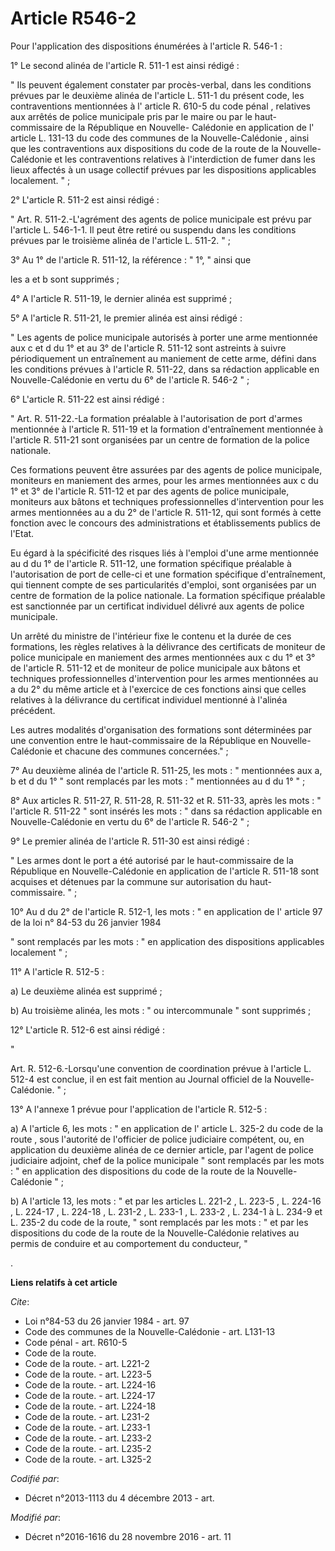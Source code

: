 # Article R546-2

Pour l'application des dispositions énumérées à l'article R. 546-1 : 

1° Le second alinéa de l'article R. 511-1 est ainsi rédigé : 

" Ils peuvent également constater par procès-verbal, dans les conditions prévues par le deuxième alinéa de l'article L. 511-1
du présent code, les contraventions mentionnées à l'
article R. 610-5 du code pénal
, relatives aux arrêtés de police municipale pris par le maire ou par le haut-commissaire de la République en Nouvelle-
Calédonie en application de l'
article L. 131-13 du code des communes de la Nouvelle-Calédonie
, ainsi que les contraventions aux dispositions du 
code de la route
de la Nouvelle-Calédonie et les contraventions relatives à l'interdiction de fumer dans les lieux affectés à un usage
collectif prévues par les dispositions applicables localement. " ; 

2° L'article R. 511-2 est ainsi rédigé : 

" Art. R. 511-2.-L'agrément des agents de police municipale est prévu par l'article L. 546-1-1. Il peut être retiré ou
suspendu dans les conditions prévues par le troisième alinéa de l'article L. 511-2. " ; 

3° 
Au 1° de l'article R. 511-12, la référence : " 1°, " ainsi que 

les a et b sont supprimés ; 

4° A l'article R. 511-19, le dernier alinéa est supprimé ; 

5° A l'article R. 511-21, le premier alinéa est ainsi rédigé : 

" Les agents de police municipale autorisés à porter une arme mentionnée aux c et d du 1° et au 3° de l'article R. 511-12
sont astreints à suivre périodiquement un entraînement au maniement de cette arme, défini dans les conditions prévues à
l'article R. 511-22, dans sa rédaction applicable en Nouvelle-Calédonie en vertu du 6° de l'article R. 546-2 " ; 

6° L'article R. 511-22 est ainsi rédigé : 

" Art. R. 511-22.-La formation préalable à l'autorisation de port d'armes mentionnée à l'article R. 511-19 et la formation
d'entraînement mentionnée à l'article R. 511-21 sont organisées par un centre de formation de la police nationale. 

Ces formations peuvent être assurées par des agents de police municipale, moniteurs en maniement des armes, pour les armes
mentionnées aux c du 1° et 3° de l'article R. 511-12 et par des agents de police municipale, moniteurs aux bâtons et
techniques professionnelles d'intervention pour les armes mentionnées au a du 2° de l'article R. 511-12, qui sont formés à
cette fonction avec le concours des administrations et établissements publics de l'Etat. 

Eu égard à la spécificité des risques liés à l'emploi d'une arme mentionnée au d du 1° de l'article R. 511-12, une formation
spécifique préalable à l'autorisation de port de celle-ci et une formation spécifique d'entraînement, qui tiennent compte de
ses particularités d'emploi, sont organisées par un centre de formation de la police nationale. La formation spécifique
préalable est sanctionnée par un certificat individuel délivré aux agents de police municipale. 

Un arrêté du ministre de l'intérieur fixe le contenu et la durée de ces formations, les règles relatives à la délivrance des
certificats de moniteur de police municipale en maniement des armes mentionnées aux c du 1° et 3° de l'article R. 511-12 et
de moniteur de police municipale aux bâtons et techniques professionnelles d'intervention pour les armes mentionnées au a du
2° du même article et à l'exercice de ces fonctions ainsi que celles relatives à la délivrance du certificat individuel
mentionné à l'alinéa précédent. 

Les autres modalités d'organisation des formations sont déterminées par une convention entre le haut-commissaire de la
République en Nouvelle-Calédonie et chacune des communes concernées." ; 

7° Au deuxième alinéa de l'article R. 511-25, les mots : " mentionnées aux a, b et d du 1° " sont remplacés par les mots : "
mentionnées au d du 1° " ; 

8° Aux articles R. 511-27, R. 511-28, R. 511-32 et R. 511-33, après les mots : " l'article R. 511-22 " sont insérés les
mots : " dans sa rédaction applicable en Nouvelle-Calédonie en vertu du 6° de l'article R. 546-2 " ; 

9° Le premier alinéa de l'article R. 511-30 est ainsi rédigé : 

" Les armes dont le port a été autorisé par le haut-commissaire de la République en Nouvelle-Calédonie en application de
l'article R. 511-18 sont acquises et détenues par la commune sur autorisation du haut-commissaire. " ; 

10° Au d du 2° de l'article R. 512-1, les mots : " en application de l'
article 97 de la loi n° 84-53 du 26 janvier 1984

" sont remplacés par les mots : " en application des dispositions applicables localement " ; 

11° A l'article R. 512-5 : 

a) Le deuxième alinéa est supprimé ; 

b) Au troisième alinéa, les mots : " ou intercommunale " sont supprimés ; 

12° L'article R. 512-6 est ainsi rédigé : 

"

Art. R. 512-6.-Lorsqu'une convention de coordination prévue à l'article L. 512-4 est conclue, il en est fait mention au
Journal officiel de la Nouvelle-Calédonie. " ; 

13° A l'annexe 1 prévue pour l'application de l'article R. 512-5 : 

a) 
A l'article 6, les mots : " en application de l'
article L. 325-2 du code de la route
, sous l'autorité de l'officier de police judiciaire compétent, ou, en application du deuxième alinéa de ce dernier article,
par l'agent de police judiciaire adjoint, chef de la police municipale " sont remplacés par les mots : " en application des
dispositions du 
code de la route
de la Nouvelle-Calédonie " ; 

b) A l'article 13, les mots : " et par les articles 
L. 221-2
, 
L. 223-5
, 
L. 224-16
, 
L. 224-17
, 
L. 224-18
, 
L. 231-2
, 
L. 233-1
, 
L. 233-2
, L. 234-1 à L. 234-9 et 
L. 235-2
du code de la route, " sont remplacés par les mots : " et par les dispositions du 
code de la route
de la Nouvelle-Calédonie relatives au permis de conduire et au comportement du conducteur, "

.

**Liens relatifs à cet article**

_Cite_:

  - Loi n°84-53 du 26 janvier 1984 - art. 97
  - Code des communes de la Nouvelle-Calédonie - art. L131-13
  - Code pénal - art. R610-5
  - Code de la route.
  - Code de la route. - art. L221-2
  - Code de la route. - art. L223-5
  - Code de la route. - art. L224-16
  - Code de la route. - art. L224-17
  - Code de la route. - art. L224-18
  - Code de la route. - art. L231-2
  - Code de la route. - art. L233-1
  - Code de la route. - art. L233-2
  - Code de la route. - art. L235-2
  - Code de la route. - art. L325-2

_Codifié par_:

  - Décret n°2013-1113 du 4 décembre 2013 - art.

_Modifié par_:

  - Décret n°2016-1616 du 28 novembre 2016 - art. 11
